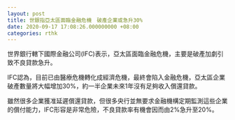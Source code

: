 ```yaml
---
layout: post
title: 世銀指亞太區面臨金融危機　破產企業或急升30%
date: 2020-09-17 17:08:26.000000000 +08:00
categories: rthk
---
```


世界銀行轄下國際金融公司(IFC)表示，亞太區面臨金融危機，主要是破產加劇引致不良貸款急升。

IFC認為，目前已由醫療危機轉化成經濟危機，最終會陷入金融危機，亞太區企業破產數量將大幅增加30%，約一半企業未來1年沒有足夠收入償還貸款。

雖然很多企業獲准延遲償還貸款，但很多央行並無要求金融機構定期監測這些企業的償付能力，IFC形容是非常危險，不良貸款率有機會因而由2%急升至20%。
